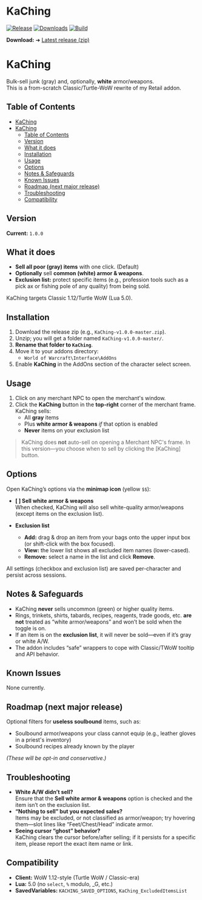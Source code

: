 # KaChing

[![Release](https://img.shields.io/github/v/release/mtp1032/KaChing?sort=semver)](https://github.com/mtp1032/KaChing/releases/latest)
[![Downloads](https://img.shields.io/github/downloads/mtp1032/KaChing/total)](https://github.com/mtp1032/KaChing/releases)
[![Build](https://github.com/mtp1032/KaChing/actions/workflows/build_kaching.yaml/badge.svg)](https://github.com/mtp1032/KaChing/actions/workflows/build_kaching.yaml)

**Download:** ➜ [Latest release (zip)](https://github.com/mtp1032/KaChing/releases/latest)


# KaChing

Bulk-sell junk (gray) and, optionally, **white** armor/weapons.  
This is a from-scratch Classic/Turtle-WoW rewrite of my Retail addon.

## Table of Contents
- [KaChing](#kaching)
- [KaChing](#kaching-1)
  - [Table of Contents](#table-of-contents)
  - [Version](#version)
  - [What it does](#what-it-does)
  - [Installation](#installation)
  - [Usage](#usage)
  - [Options](#options)
  - [Notes \& Safeguards](#notes--safeguards)
  - [Known Issues](#known-issues)
  - [Roadmap (next major release)](#roadmap-next-major-release)
  - [Troubleshooting](#troubleshooting)
  - [Compatibility](#compatibility)

## Version

**Current:** `1.0.0`

## What it does

- **Sell all poor (gray) items** with one click. (Default)
- **Optionally** sell **common (white) armor & weapons**.
- **Exclusion list:** protect specific items (e.g., profession tools such as a pick ax or fishing pole of any quality) from being sold.

KaChing targets Classic 1.12/Turtle WoW (Lua 5.0).

## Installation

1. Download the release zip (e.g., `KaChing-v1.0.0-master.zip`).
2. Unzip; you will get a folder named `KaChing-v1.0.0-master/`.
3. **Rename that folder to `KaChing`**.
4. Move it to your addons directory:
   - `World of Warcraft\Interface\AddOns`
5. Enable **KaChing** in the AddOns section of the character select screen.

## Usage

1. Click on any merchant NPC to open the merchant's window.
2. Click the **KaChing** button in the **top-right** corner of the merchant frame.  
   KaChing sells:
   - All **gray** items
   - Plus **white armor & weapons** *if* that option is enabled
   - **Never** items on your exclusion list

> KaChing does **not** auto-sell on opening a Merchant NPC's frame. In this version—you choose when to sell by clicking the [KaChing] button.

## Options

Open KaChing’s options via the **minimap icon** (yellow `$$`):

- **[ ] Sell white armor & weapons**  
  When checked, KaChing will also sell white-quality armor/weapons (except items on the exclusion list).

- **Exclusion list**  
  - **Add:** drag & drop an item from your bags onto the upper input box (or shift-click with the box focused).
  - **View:** the lower list shows all excluded item names (lower-cased).
  - **Remove:** select a name in the list and click **Remove**.

All settings (checkbox and exclusion list) are saved per-character and persist across sessions.

## Notes & Safeguards

- KaChing **never** sells uncommon (green) or higher quality items.
- Rings, trinkets, shirts, tabards, recipes, reagents, trade goods, etc. **are not** treated as “white armor/weapons” and won’t be sold when the toggle is on.
- If an item is on the **exclusion list**, it will never be sold—even if it’s gray or white A/W.
- The addon includes “safe” wrappers to cope with Classic/TWoW tooltip and API behavior.

## Known Issues

None currently.

## Roadmap (next major release)

Optional filters for **useless soulbound** items, such as:
- Soulbound armor/weapons your class cannot equip (e.g., leather gloves in a priest's inventory)
- Soulbound recipes already known by the player

*(These will be opt-in and conservative.)*

## Troubleshooting

- **White A/W didn’t sell?**  
  Ensure that the **Sell white armor & weapons** option is checked and the item isn’t on the exclusion list.
- **“Nothing to sell” but you expected sales?**  
  Items may be excluded, or not classified as armor/weapon; try hovering them—slot lines like “Feet/Chest/Head” indicate armor.
- **Seeing cursor “ghost” behavior?**  
  KaChing clears the cursor before/after selling; if it persists for a specific item, please report the exact item name or link.

## Compatibility

- **Client:** WoW 1.12-style (Turtle WoW / Classic-era)  
- **Lua:** 5.0 (no `select`, `%` modulo, _G, etc.)  
- **SavedVariables:** `KACHING_SAVED_OPTIONS`, `KaChing_ExcludedItemsList`
